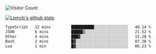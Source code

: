 ![Visitor Count](https://profile-counter.glitch.me/Lpmvb/count.svg)

[![Lpmvb's github stats](https://github-readme-stats.vercel.app/api?username=lpmvb&show_icons=true&title_color=fff&icon_color=79ff97&text_color=9f9f9f&bg_color=151515)](https://github.com/anuraghazra/github-readme-stats)

<!--
Here are some ideas to get you started:

- 🔭 I’m currently working on ...
- 🌱 I’m currently learning ...
- 👯 I’m looking to collaborate on ...
- 🤔 I’m looking for help with ...
- 💬 Ask me about ...
- 📫 How to reach me: ...
- 😄 Pronouns: ...
- ⚡ Fun fact: ...
-->

<!--START_SECTION:waka-->

```txt
TypeScript   12 mins         ██████████░░░░░░░░░░░░░░░   40.14 %
JSON         6 mins          █████▒░░░░░░░░░░░░░░░░░░░   21.52 %
Other        4 mins          ███▓░░░░░░░░░░░░░░░░░░░░░   15.28 %
Bash         2 mins          █▓░░░░░░░░░░░░░░░░░░░░░░░   07.30 %
Lua          1 min           █▓░░░░░░░░░░░░░░░░░░░░░░░   06.23 %
```

<!--END_SECTION:waka-->
